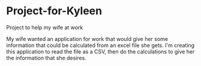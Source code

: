 # Project-for-Kyleen
Project to help my wife at work

My wife wanted an application for work that would give her some information that could be calculated from an
excel file she gets.
I'm creating this application to read the file as a CSV, then do the calculations to give her the information
that she desires.
